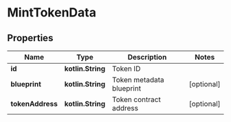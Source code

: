 
# MintTokenData

## Properties
Name | Type | Description | Notes
------------ | ------------- | ------------- | -------------
**id** | **kotlin.String** | Token ID | 
**blueprint** | **kotlin.String** | Token metadata blueprint |  [optional]
**tokenAddress** | **kotlin.String** | Token contract address |  [optional]



